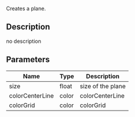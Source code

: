 Creates a plane.




## Description
no description
## Parameters

<table>
<thead>
	<tr>
		<th>Name</th>
		<th>Type</th>
		<th>Description</th>
	</tr>
</thead>
<tr>
	<td>size</td>
	<td><div class='bg-yellow-800 px-2 py-px text-white rounded-sm'>float</div></td>
	<td>size of the plane</td>
</tr>
<tr>
	<td>colorCenterLine</td>
	<td><div class='bg-lime-800 px-2 py-px text-white rounded-sm'>color</div></td>
	<td>colorCenterLine</td>
</tr>
<tr>
	<td>colorGrid</td>
	<td><div class='bg-lime-800 px-2 py-px text-white rounded-sm'>color</div></td>
	<td>colorGrid</td>
</tr>
</table>